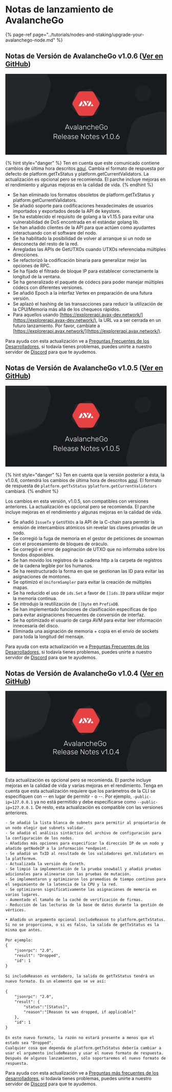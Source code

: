 # Notas de lanzamiento de AvalancheGo

{% page-ref page="../tutorials/nodes-and-staking/upgrade-your-avalanchego-node.md" %}

## Notas de Versión de AvalancheGo v1.0.6 \([Ver en GitHub](https://github.com/ava-labs/avalanchego/releases/tag/v1.0.6)\)

![AvalancheGo release notes v1.0.6.png](../../.gitbook/assets/AvalancheGo-release-notes-v1.0.6.png)

{% hint style="danger" %}
Ten en cuenta que este comunicado contiene cambios de última hora descritos [aquí](https://docs.avax.network/build/apis/deprecated-api-calls). Cambia el formato de respuesta por defecto de platform.getTxStatus y platform.getCurrentValidators. La actualización es opcional pero se recomienda. El parche incluye mejoras en el rendimiento y algunas mejoras en la calidad de vida.
{% endhint %}

* Se han eliminado los formatos obsoletos de platform.getTxStatus y platform.getCurrentValidators.
* Se añadió soporte para codificaciones hexadecimales de usuarios importados y exportados desde la API de keystore.
* Se ha establecido el requisito de golang a la v1.15.5 para evitar una vulnerabilidad de DoS encontrada en el estándar golang lib.
* Se han añadido clientes de la API para que actúen como ayudantes interactuando con el software del nodo.
* Se ha habilitado la posibilidad de volver al arranque si un nodo se desconecta del resto de la red.
* Arregladas las APIs de GetUTXOs cuando UTXOs referenciaba múltiples direcciones.
* Se refactorizó la codificación binaria para generalizar mejor las opciones de RPC.
* Se ha fijado el filtrado de bloque IP para establecer correctamente la longitud de la ventana.
* Se ha generalizado el paquete de códecs para poder manejar múltiples códecs con diferentes versiones.
* Se añadió Epoch a la interfaz Vertex en preparación de una futura versión.
* Se aplazó el hashing de las transacciones para reducir la utilización de la CPU/Memoria más allá de los chequeos rápidos.
* Para aquellos usando [https://explorerapi.avax-dev.network/](https://explorerapi.avax-dev.network/), la URL va a ser cerrada en un futuro lanzamiento. Por favor, cambiate a [https://explorerapi.avax.network/](https://explorerapi.avax.network/). 

Para ayuda con esta actualización ve a [Preguntas Frecuentes de los Desarrolladores](https://support.avalabs.org/en/collections/2618154-developer-faq), si todavía tienes problemas, puedes unirte a nuestro servidor de [Discord](https://chat.avax.network) para que te ayudemos.

## Notas de Versión de AvalancheGo v1.0.5 \([Ver en GitHub](https://github.com/ava-labs/avalanchego/releases/tag/v1.0.5)\)

![AvalancheGo release notes v1.0.5](../../.gitbook/assets/AvalancheGo-release-notes-v1.0.5.png)

{% hint style="danger" %}
Ten en cuenta que la versión posterior a ésta, la v1.0.6, contendrá los cambios de última hora de descritos [aquí](https://docs.avax.network/build/apis/deprecated-api-calls). El formato de respuesta de `platform.getTxStatus` y`platform.getCurrentValidators` cambiará.
{% endhint %}

Los cambios en esta versión, v1.0.5, son compatibles con versiones anteriores. La actualización es opcional pero se recomienda. El parche incluye mejoras en el rendimiento y algunas mejoras en la calidad de vida.

* Se añadió `IssueTx` y `GetUTXOs` a la API de la C-chain para permitir la emisión de intercambios atómicos sin revelar las claves privadas de un nodo.
* Se corregió la fuga de memoria en el gestor de peticiones de snowman con el procesamiento de bloques de oráculo.
* Se corregió el error de paginación de UTXO que no informaba sobre los fondos disponibles.
* Se han movido los registros de la cadena http a la carpeta de registros de la cadena legible por los humanos.
* Se ha reestructurado la forma en que se gestionan las ID para evitar las asignaciones de montones.
* Se optimizó el `UniformSampler` para evitar la creación de múltiples mapas.
* Se ha reducido el uso de `ids.Set` a favor de `[]ids.ID` para utilizar mejor la memoria continua.
* Se introdujo la reutilización de `[]byte` en `PrefixDB`.
* Se han implementado funciones de clasificación específicas de tipo para evitar asignaciones frecuentes de conversión de interfaz.
* Se ha optimizado el usuario de carga AVM para evitar leer información innecesaria del disco.
* Eliminada una asignación de memoria + copia en el envío de sockets para toda la longitud del mensaje.

Para ayuda con esta actualización ve a [Preguntas Frecuentes de los Desarrolladores](https://support.avalabs.org/en/collections/2618154-developer-faq), si todavía tienes problemas, puedes unirte a nuestro servidor de [Discord](https://chat.avax.network) para que te ayudemos.

## Notas de Versión de AvalancheGo v1.0.4 \([Ver en GitHub](https://github.com/ava-labs/avalanchego/releases/tag/v1.0.4)\)

![AvalancheGo release notes v1.0.4.png](../../.gitbook/assets/image%20%2817%29.png)

Esta actualización es opcional pero se recomienda. El parche incluye mejoras en la calidad de vida y varias mejoras en el rendimiento. Tenga en cuenta que esta actualización requiere que los parámetros de la CLI se especifiquen con -- en lugar de permitir - o --. Por ejemplo, `-public-ip=127.0.0.1` ya no está permitido y debe especificarse como `--public-ip=127.0.0.1`. De resto, esta actualización es compatible con las versiones anteriores.

```text
- Se añadió la lista blanca de subnets para permitir al propietario de un nodo elegir qué subnets validar.
- Se añadió el análisis sintáctico del archivo de configuración para la configuración de los nodos.
- Añadidas más opciones para especificar la dirección IP de un nodo y añadido getNodeIP a la información *endpoint.
- Se añadió un TxID al resultado de los validadores get.Validators en la platformvm.
- Actualizada la versión de Coreth.
- Se limpió la implementación de la prueba snowball y añadió pruebas adicionales para alinearse con las pruebas de mutación.
- Se implementaron y optimizaron los promedios de tiempo continuo para el seguimiento de la latencia de la CPU y la red.
- Se optimizaron significativamente las asignaciones de memoria en varios lugares.
- Aumentado el tamaño de la caché de verificación de firmas.
- Reducción de las lecturas de la base de datos durante la gestión de vértices.
```

```text
• Añadido un argumento opcional includeReason to platform.getTxStatus.
Si no se proporciona, o si es falso, la salida de getTxStatus es la misma que antes.

Por ejemplo:
{
    "jsonrpc": "2.0",
    "result": "Dropped",
    "id": 1
}

Si includeReason es verdadero, la salida de getTxStatus tendrá un nuevo formato. Es un elemento que se ve así:

{
    "jsonrpc": "2.0",
    "result": {
        "status":"[Status]",
        "reason":"[Reason tx was dropped, if applicable]"
    },
    "id": 1
}

En este nuevo formato, la razón no estará presente a menos que el estado sea "Dropped".
Cualquier cosa que dependa de platform.getTxStatus debería cambiar a usar el argumento includeReason y usar el nuevo formato de respuesta. Después de algunos lanzamientos, sólo soportaremos el nuevo formato de respuesta.
```

Para ayuda con esta actualización ve a [Preguntas más frecuentes de los desarrolladores](http://support.avalabs.org/en/articles/4593477-how-do-i-upgrade-my-node), si todavía tienes problemas, puedes unirte a nuestro servidor de [Discord](https://chat.avalabs.org/) para que te ayudemos.

